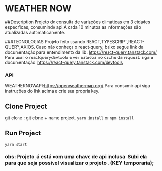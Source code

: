# WEATHER NOW 


##Description
Projeto de consulta de variações climaticas em 3 cidades especificas,
consumindo api.A cada 10 minutos as informações são atualizadas automaticamente.

###TECNOLOGIAS
Projeto feito usando REACT,TYPESCRIPT,REACT-QUERY,AXIOS.
Caso não conheça o react-query, baixo segue link da documentação para entendimento da lib.
https://react-query.tanstack.com/
Para usar o reactquerydevtools e ver estados no cache da request. siga a documentação:
https://react-query.tanstack.com/devtools

### API
WEATHERNOWAPI:https://openweathermap.org/
Para consumir api siga instruções do link acima e crie sua propria key.
## Clone Project
git clone : git clone + name project.
`yarn install` or `npm install`
## Run Project
 `yarn start`
 
### obs: Projeto já está com uma chave de api inclusa. Subi ela para que seja possivel visualizar o projeto . (KEY temporaria);
